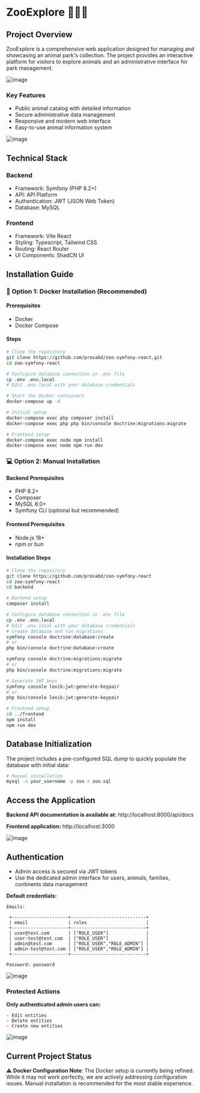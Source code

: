# ZooExplore 🦁🐘🐒

## Project Overview

ZooExplore is a comprehensive web application designed for managing and showcasing an animal park's collection. The project provides an interactive platform for visitors to explore animals and an administrative interface for park management.

![image](https://github.com/prosabd/zoo-symfony-react/releases/download/README/home.png)

### Key Features
- Public animal catalog with detailed information
- Secure administrative data management
- Responsive and modern web interface
- Easy-to-use animal information system

![image](https://github.com/prosabd/zoo-symfony-react/releases/download/README/detail.png)
## Technical Stack

### Backend
- Framework: Symfony (PHP 8.2+)
- API: API Platform
- Authentication: JWT (JSON Web Token)
- Database: MySQL

### Frontend
- Framework: Vite React
- Styling: Typescript, Tailwind CSS
- Routing: React Router
- UI Components: ShadCN UI

## Installation Guide

### 🐳 Option 1: Docker Installation (Recommended)

#### Prerequisites
- Docker
- Docker Compose

#### Steps
```bash
# Clone the repository
git clone https://github.com/prosabd/zoo-symfony-react.git
cd zoo-symfony-react

# Configure database connection in .env file
cp .env .env.local
# Edit .env.local with your database credentials

# Start the Docker containers
docker-compose up -d

# Initial setup
docker-compose exec php composer install
docker-compose exec php php bin/console doctrine:migrations:migrate

# Frontend setup
docker-compose exec node npm install
docker-compose exec node npm run dev
```

### 💻 Option 2: Manual Installation

#### Backend Prerequisites
- PHP 8.2+
- Composer
- MySQL 8.0+
- Symfony CLI (optional but recommended)

#### Frontend Prerequisites
- Node.js 18+
- npm or bun

#### Installation Steps
```bash
# Clone the repository
git clone https://github.com/prosabd/zoo-symfony-react
cd zoo-symfony-react
cd backend

# Backend setup
composer install

# Configure database connection in .env file
cp .env .env.local
# Edit .env.local with your database credentials
# Create database and run migrations
symfony console doctrine:database:create
# or
php bin/console doctrine:database:create

symfony console doctrine:migrations:migrate
# or
php bin/console doctrine:migrations:migrate

# Generate JWT keys
symfony console lexik:jwt:generate-keypair
# or
php bin/console lexik:jwt:generate-keypair

# Frontend setup
cd ../frontend
npm install
npm run dev
```

## Database Initialization

The project includes a pre-configured SQL dump to quickly populate the database with initial data:

```bash
# Manual installation
mysql -u your_username -p zoo < zoo.sql
```

## Access the Application
**Backend API documentation is available at:** http://localhost:8000/api/docs

**Frontend application:** http://localhost:3000

![image](https://github.com/prosabd/zoo-symfony-react/releases/download/README/animals.png)
## Authentication

- Admin access is secured via JWT tokens
- Use the dedicated admin interface for users, animals, families, continents data management

**Default credentials:**   

    Emails: 
     
     +---------------------+----------------------------+
     | email               | roles                      |
     +---------------------+----------------------------+
     | user@test.com       | ["ROLE_USER"]              |
     | user-test@test.com  | ["ROLE_USER"]              |
     | admin@test.com      | ["ROLE_USER","ROLE_ADMIN"] |
     | admin-test@test.com | ["ROLE_USER","ROLE_ADMIN"] |
     +---------------------+----------------------------+

    Password: password

![image](https://github.com/prosabd/zoo-symfony-react/releases/download/README/login.png)

### Protected Actions
**Only authenticated admin users can:**

    - Edit entities
    - Delete entities
    - Create new entities

![image](https://github.com/prosabd/zoo-symfony-react/releases/download/README/dashboard.png)

## Current Project Status

⚠️ **Docker Configuration Note**: 
The Docker setup is currently being refined. While it may not work perfectly, we are actively addressing configuration issues. Manual installation is recommended for the most stable experience.
